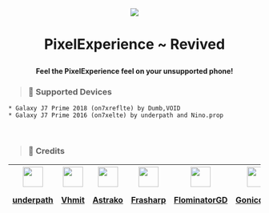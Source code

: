 <div style="text-align: center;">
    <img src="https://files.catbox.moe/xg8esp.png" />
    
</div>

<h1 align='center'>
  
PixelExperience ~ Revived
</h1>



<h4 align="center">
  
**Feel the PixelExperience feel on your unsupported phone!**
</h4>

> ### :space_invader: Supported Devices

```
* Galaxy J7 Prime 2018 (on7xreflte) by Dumb,VOID
* Galaxy J7 Prime 2016 (on7xelte) by underpath and Nino.prop
```
<br>

> ### :zombie: Credits

<div>

  | <a href="https://t.me/s_19xm"><img src="https://files.catbox.moe/ilet9j.jpg" float="left" width="40px" height=40px><p>underpath</p></a> | <a href="https://github.com/skullknight963"><img src="https://avatars.githubusercontent.com/u/87090101?v=4" float="left" width="40px" height="40px"><p>Vhmit</p></a> | <a href="https://github.com/Astrako"><img src="https://avatars.githubusercontent.com/u/31514786?v=4" float="left" width="40px" height="40px"><p>Astrako</p></a>   | <a href="https://github.com/FraSharp"><img src="https://avatars.githubusercontent.com/u/60934657?v=4" float="left" width="40px" height="40px"><p>Frasharp</p></a>   | <a href="https://github.com/FlominatorGD"><img src="https://avatars.githubusercontent.com/u/75490337?v=4" float="left" width="40px" height="40px"><p>FlominatorGD</p></a>  | <a href="https://github.com/gonicdroid"><img src="https://avatars.githubusercontent.com/u/23217021?v=4" float="left" width="40px" height="40px"><p>Gonicdroid</p></a> |
  | --- | --- | --- | --- | ---| --- |
  
</div>
